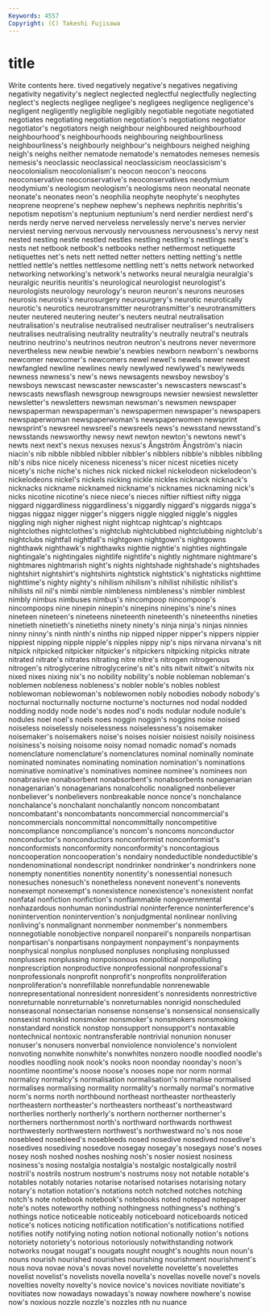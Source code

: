 ```yaml
---
Keywords: 4557 
Copyright: (C) Takeshi Fujisawa
---
```


# title

Write contents here.
tived
negatively negative's negatives negativing negativity negativity's neglect neglected neglectful neglectfully
neglecting neglect's neglects negligee negligee's negligees negligence negligence's negligent negligently
negligible negligibly negotiable negotiate negotiated negotiates negotiating negotiation negotiation's negotiations
negotiator negotiator's negotiators neigh neighbour neighboured neighbourhood neighbourhood's neighbourhoods neighbouring
neighbourliness neighbourliness's neighbourly neighbour's neighbours neighed neighing neigh's neighs neither
nematode nematode's nematodes nemeses nemesis nemesis's neoclassic neoclassical neoclassicism neoclassicism's
neocolonialism neocolonialism's neocon neocon's neocons neoconservative neoconservative's neoconservatives neodymium neodymium's
neologism neologism's neologisms neon neonatal neonate neonate's neonates neon's neophilia
neophyte neophyte's neophytes neoprene neoprene's nephew nephew's nephews nephritis nephritis's
nepotism nepotism's neptunium neptunium's nerd nerdier nerdiest nerd's nerds nerdy
nerve nerved nerveless nervelessly nerve's nerves nervier nerviest nerving nervous
nervously nervousness nervousness's nervy nest nested nesting nestle nestled nestles
nestling nestling's nestlings nest's nests net netbook netbook's netbooks nether
nethermost netiquette netiquettes net's nets nett netted netter netters netting
netting's nettle nettled nettle's nettles nettlesome nettling nett's netts network
networked networking networking's network's networks neural neuralgia neuralgia's neuralgic neuritis
neuritis's neurological neurologist neurologist's neurologists neurology neurology's neuron neuron's neurons
neuroses neurosis neurosis's neurosurgery neurosurgery's neurotic neurotically neurotic's neurotics neurotransmitter
neurotransmitter's neurotransmitters neuter neutered neutering neuter's neuters neutral neutralisation neutralisation's
neutralise neutralised neutraliser neutraliser's neutralisers neutralises neutralising neutrality neutrality's neutrally
neutral's neutrals neutrino neutrino's neutrinos neutron neutron's neutrons never nevermore
nevertheless new newbie newbie's newbies newborn newborn's newborns newcomer newcomer's
newcomers newel newel's newels newer newest newfangled newline newlines newly
newlywed newlywed's newlyweds newness newness's new's news newsagents newsboy newsboy's
newsboys newscast newscaster newscaster's newscasters newscast's newscasts newsflash newsgroup newsgroups
newsier newsiest newsletter newsletter's newsletters newsman newsman's newsmen newspaper newspaperman
newspaperman's newspapermen newspaper's newspapers newspaperwoman newspaperwoman's newspaperwomen newsprint newsprint's newsreel
newsreel's newsreels news's newsstand newsstand's newsstands newsworthy newsy newt newton
newton's newtons newt's newts next next's nexus nexuses nexus's Ångström
Ångström's niacin niacin's nib nibble nibbled nibbler nibbler's nibblers nibble's
nibbles nibbling nib's nibs nice nicely niceness niceness's nicer nicest
niceties nicety nicety's niche niche's niches nick nicked nickel nickelodeon
nickelodeon's nickelodeons nickel's nickels nicking nickle nickles nicknack nicknack's nicknacks
nickname nicknamed nickname's nicknames nicknaming nick's nicks nicotine nicotine's niece
niece's nieces niftier niftiest nifty nigga niggard niggardliness niggardliness's niggardly
niggard's niggards nigga's niggas niggaz nigger nigger's niggers niggle niggled
niggle's niggles niggling nigh nigher nighest night nightcap nightcap's nightcaps
nightclothes nightclothes's nightclub nightclubbed nightclubbing nightclub's nightclubs nightfall nightfall's nightgown
nightgown's nightgowns nighthawk nighthawk's nighthawks nightie nightie's nighties nightingale nightingale's
nightingales nightlife nightlife's nightly nightmare nightmare's nightmares nightmarish night's nights
nightshade nightshade's nightshades nightshirt nightshirt's nightshirts nightstick nightstick's nightsticks nighttime
nighttime's nighty nighty's nihilism nihilism's nihilist nihilistic nihilist's nihilists nil
nil's nimbi nimble nimbleness nimbleness's nimbler nimblest nimbly nimbus nimbuses
nimbus's nincompoop nincompoop's nincompoops nine ninepin ninepin's ninepins ninepins's nine's
nines nineteen nineteen's nineteens nineteenth nineteenth's nineteenths nineties ninetieth ninetieth's
ninetieths ninety ninety's ninja ninja's ninjas ninnies ninny ninny's ninth
ninth's ninths nip nipped nipper nipper's nippers nippier nippiest nipping
nipple nipple's nipples nippy nip's nips nirvana nirvana's nit nitpick
nitpicked nitpicker nitpicker's nitpickers nitpicking nitpicks nitrate nitrated nitrate's nitrates
nitrating nitre nitre's nitrogen nitrogenous nitrogen's nitroglycerine nitroglycerine's nit's nits
nitwit nitwit's nitwits nix nixed nixes nixing nix's no nobility
nobility's noble nobleman nobleman's noblemen nobleness nobleness's nobler noble's nobles
noblest noblewoman noblewoman's noblewomen nobly nobodies nobody nobody's nocturnal nocturnally
nocturne nocturne's nocturnes nod nodal nodded nodding noddy node node's
nodes nod's nods nodular nodule nodule's nodules noel noel's noels
noes noggin noggin's noggins noise noised noiseless noiselessly noiselessness noiselessness's
noisemaker noisemaker's noisemakers noise's noises noisier noisiest noisily noisiness noisiness's
noising noisome noisy nomad nomadic nomad's nomads nomenclature nomenclature's nomenclatures
nominal nominally nominate nominated nominates nominating nomination nomination's nominations nominative
nominative's nominatives nominee nominee's nominees non nonabrasive nonabsorbent nonabsorbent's nonabsorbents
nonagenarian nonagenarian's nonagenarians nonalcoholic nonaligned nonbeliever nonbeliever's nonbelievers nonbreakable nonce
nonce's nonchalance nonchalance's nonchalant nonchalantly noncom noncombatant noncombatant's noncombatants noncommercial
noncommercial's noncommercials noncommittal noncommittally noncompetitive noncompliance noncompliance's noncom's noncoms nonconductor
nonconductor's nonconductors nonconformist nonconformist's nonconformists nonconformity nonconformity's noncontagious noncooperation noncooperation's
nondairy nondeductible nondeductible's nondenominational nondescript nondrinker nondrinker's nondrinkers none nonempty
nonentities nonentity nonentity's nonessential nonesuch nonesuches nonesuch's nonetheless nonevent nonevent's
nonevents nonexempt nonexempt's nonexistence nonexistence's nonexistent nonfat nonfatal nonfiction nonfiction's
nonflammable nongovernmental nonhazardous nonhuman nonindustrial noninterference noninterference's nonintervention nonintervention's nonjudgmental
nonlinear nonliving nonliving's nonmalignant nonmember nonmember's nonmembers nonnegotiable nonobjective nonpareil
nonpareil's nonpareils nonpartisan nonpartisan's nonpartisans nonpayment nonpayment's nonpayments nonphysical nonplus
nonplused nonpluses nonplusing nonplussed nonplusses nonplussing nonpoisonous nonpolitical nonpolluting nonprescription
nonproductive nonprofessional nonprofessional's nonprofessionals nonprofit nonprofit's nonprofits nonproliferation nonproliferation's nonrefillable
nonrefundable nonrenewable nonrepresentational nonresident nonresident's nonresidents nonrestrictive nonreturnable nonreturnable's nonreturnables
nonrigid nonscheduled nonseasonal nonsectarian nonsense nonsense's nonsensical nonsensically nonsexist nonskid
nonsmoker nonsmoker's nonsmokers nonsmoking nonstandard nonstick nonstop nonsupport nonsupport's nontaxable
nontechnical nontoxic nontransferable nontrivial nonunion nonuser nonuser's nonusers nonverbal nonviolence
nonviolence's nonviolent nonvoting nonwhite nonwhite's nonwhites nonzero noodle noodled noodle's
noodles noodling nook nook's nooks noon noonday noonday's noon's noontime
noontime's noose noose's nooses nope nor norm normal normalcy normalcy's
normalisation normalisation's normalise normalised normalises normalising normality normality's normally normal's
normative norm's norms north northbound northeast northeaster northeasterly northeastern northeaster's
northeasters northeast's northeastward northerlies northerly northerly's northern northerner northerner's northerners
northernmost north's northward northwards northwest northwesterly northwestern northwest's northwestward no's
nos nose nosebleed nosebleed's nosebleeds nosed nosedive nosedived nosedive's nosedives
nosediving nosedove nosegay nosegay's nosegays nose's noses nosey nosh noshed
noshes noshing nosh's nosier nosiest nosiness nosiness's nosing nostalgia nostalgia's
nostalgic nostalgically nostril nostril's nostrils nostrum nostrum's nostrums nosy not
notable notable's notables notably notaries notarise notarised notarises notarising notary
notary's notation notation's notations notch notched notches notching notch's note
notebook notebook's notebooks noted notepad notepaper note's notes noteworthy nothing
nothingness nothingness's nothing's nothings notice noticeable noticeably noticeboard noticeboards noticed
notice's notices noticing notification notification's notifications notified notifies notify notifying
noting notion notional notionally notion's notions notoriety notoriety's notorious notoriously
notwithstanding notwork notworks nougat nougat's nougats nought nought's noughts noun
noun's nouns nourish nourished nourishes nourishing nourishment nourishment's nous nova
novae nova's novas novel novelette novelette's novelettes novelist novelist's novelists
novella novella's novellas novelle novel's novels novelties novelty novelty's novice
novice's novices novitiate novitiate's novitiates now nowadays nowadays's noway nowhere
nowhere's nowise now's noxious nozzle nozzle's nozzles nth nu nuance
